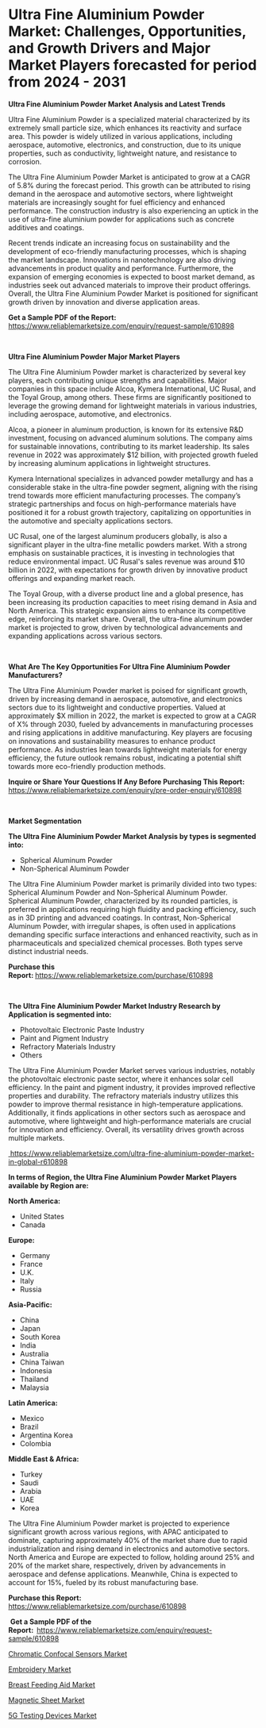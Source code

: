 <p><h1>Ultra Fine Aluminium Powder Market: Challenges, Opportunities, and Growth Drivers and Major Market Players forecasted for period from 2024 - 2031</h1></p><p><strong>Ultra Fine Aluminium Powder Market Analysis and Latest Trends</strong></p>
<p><p>Ultra Fine Aluminium Powder is a specialized material characterized by its extremely small particle size, which enhances its reactivity and surface area. This powder is widely utilized in various applications, including aerospace, automotive, electronics, and construction, due to its unique properties, such as conductivity, lightweight nature, and resistance to corrosion.</p><p>The Ultra Fine Aluminium Powder Market is anticipated to grow at a CAGR of 5.8% during the forecast period. This growth can be attributed to rising demand in the aerospace and automotive sectors, where lightweight materials are increasingly sought for fuel efficiency and enhanced performance. The construction industry is also experiencing an uptick in the use of ultra-fine aluminium powder for applications such as concrete additives and coatings.</p><p>Recent trends indicate an increasing focus on sustainability and the development of eco-friendly manufacturing processes, which is shaping the market landscape. Innovations in nanotechnology are also driving advancements in product quality and performance. Furthermore, the expansion of emerging economies is expected to boost market demand, as industries seek out advanced materials to improve their product offerings. Overall, the Ultra Fine Aluminium Powder Market is positioned for significant growth driven by innovation and diverse application areas.</p></p>
<p><strong>Get a Sample PDF of the Report:&nbsp;</strong> <a href="https://www.reliablemarketsize.com/enquiry/request-sample/610898?utm_campaign=1293&utm_medium=2&utm_source=Github&utm_content=ia&utm_term=29092024&utm_id=ultra-fine-aluminium-powder">https://www.reliablemarketsize.com/enquiry/request-sample/610898</a></p>
<p>&nbsp;</p>
<p><strong>Ultra Fine Aluminium Powder Major Market Players</strong></p>
<p><p>The Ultra Fine Aluminium Powder market is characterized by several key players, each contributing unique strengths and capabilities. Major companies in this space include Alcoa, Kymera International, UC Rusal, and the Toyal Group, among others. These firms are significantly positioned to leverage the growing demand for lightweight materials in various industries, including aerospace, automotive, and electronics.</p><p>Alcoa, a pioneer in aluminum production, is known for its extensive R&D investment, focusing on advanced aluminum solutions. The company aims for sustainable innovations, contributing to its market leadership. Its sales revenue in 2022 was approximately $12 billion, with projected growth fueled by increasing aluminum applications in lightweight structures.</p><p>Kymera International specializes in advanced powder metallurgy and has a considerable stake in the ultra-fine powder segment, aligning with the rising trend towards more efficient manufacturing processes. The company’s strategic partnerships and focus on high-performance materials have positioned it for a robust growth trajectory, capitalizing on opportunities in the automotive and specialty applications sectors.</p><p>UC Rusal, one of the largest aluminum producers globally, is also a significant player in the ultra-fine metallic powders market. With a strong emphasis on sustainable practices, it is investing in technologies that reduce environmental impact. UC Rusal's sales revenue was around $10 billion in 2022, with expectations for growth driven by innovative product offerings and expanding market reach.</p><p>The Toyal Group, with a diverse product line and a global presence, has been increasing its production capacities to meet rising demand in Asia and North America. This strategic expansion aims to enhance its competitive edge, reinforcing its market share. Overall, the ultra-fine aluminum powder market is projected to grow, driven by technological advancements and expanding applications across various sectors.</p></p>
<p>&nbsp;</p>
<p><strong>What Are The Key Opportunities For Ultra Fine Aluminium Powder Manufacturers?</strong></p>
<p><p>The Ultra Fine Aluminium Powder market is poised for significant growth, driven by increasing demand in aerospace, automotive, and electronics sectors due to its lightweight and conductive properties. Valued at approximately $X million in 2022, the market is expected to grow at a CAGR of X% through 2030, fueled by advancements in manufacturing processes and rising applications in additive manufacturing. Key players are focusing on innovations and sustainability measures to enhance product performance. As industries lean towards lightweight materials for energy efficiency, the future outlook remains robust, indicating a potential shift towards more eco-friendly production methods.</p></p>
<p><strong>Inquire or Share Your Questions If Any Before Purchasing This Report:</strong> <a href="https://www.reliablemarketsize.com/enquiry/pre-order-enquiry/610898?utm_campaign=1293&utm_medium=2&utm_source=Github&utm_content=ia&utm_term=29092024&utm_id=ultra-fine-aluminium-powder">https://www.reliablemarketsize.com/enquiry/pre-order-enquiry/610898</a></p>
<p>&nbsp;</p>
<p><strong>Market Segmentation</strong></p>
<p><strong>The Ultra Fine Aluminium Powder Market Analysis by types is segmented into:</strong></p>
<p><ul><li>Spherical Aluminum Powder</li><li>Non-Spherical Aluminum Powder</li></ul></p>
<p><p>The Ultra Fine Aluminium Powder market is primarily divided into two types: Spherical Aluminum Powder and Non-Spherical Aluminum Powder. Spherical Aluminum Powder, characterized by its rounded particles, is preferred in applications requiring high fluidity and packing efficiency, such as in 3D printing and advanced coatings. In contrast, Non-Spherical Aluminum Powder, with irregular shapes, is often used in applications demanding specific surface interactions and enhanced reactivity, such as in pharmaceuticals and specialized chemical processes. Both types serve distinct industrial needs.</p></p>
<p><strong>Purchase this Report:&nbsp;</strong><a href="https://www.reliablemarketsize.com/purchase/610898?utm_campaign=1293&utm_medium=2&utm_source=Github&utm_content=ia&utm_term=29092024&utm_id=ultra-fine-aluminium-powder">https://www.reliablemarketsize.com/purchase/610898</a></p>
<p>&nbsp;</p>
<p><strong>The Ultra Fine Aluminium Powder Market Industry Research by Application is segmented into:</strong></p>
<p><ul><li>Photovoltaic Electronic Paste Industry</li><li>Paint and Pigment Industry</li><li>Refractory Materials Industry</li><li>Others</li></ul></p>
<p><p>The Ultra Fine Aluminium Powder Market serves various industries, notably the photovoltaic electronic paste sector, where it enhances solar cell efficiency. In the paint and pigment industry, it provides improved reflective properties and durability. The refractory materials industry utilizes this powder to improve thermal resistance in high-temperature applications. Additionally, it finds applications in other sectors such as aerospace and automotive, where lightweight and high-performance materials are crucial for innovation and efficiency. Overall, its versatility drives growth across multiple markets.</p></p>
<p><a href="https://www.reliablemarketsize.com/ultra-fine-aluminium-powder-market-in-global-r610898?utm_campaign=1293&utm_medium=2&utm_source=Github&utm_content=ia&utm_term=29092024&utm_id=ultra-fine-aluminium-powder">&nbsp;https://www.reliablemarketsize.com/ultra-fine-aluminium-powder-market-in-global-r610898</a></p>
<p><strong>In terms of Region, the Ultra Fine Aluminium Powder Market Players available by Region are:</strong></p>
<p>
    <p> <strong> North America: </strong>
        <ul>
            <li>United States</li>
            <li>Canada</li>
        </ul>
        </p> 
    <p> <strong> Europe: </strong>
        <ul>
            <li>Germany</li>
            <li>France</li>
            <li>U.K.</li>
            <li>Italy</li>
            <li>Russia</li>
        </ul>
        </p> 
    <p> <strong> Asia-Pacific: </strong>
        <ul>
            <li>China</li>
            <li>Japan</li>
            <li>South Korea</li>
            <li>India</li>
            <li>Australia</li>
            <li>China Taiwan</li>
            <li>Indonesia</li>
            <li>Thailand</li>
            <li>Malaysia</li>
        </ul>
        </p> 
    <p> <strong> Latin America: </strong>
        <ul>
            <li>Mexico</li>
            <li>Brazil</li>
            <li>Argentina Korea</li>
            <li>Colombia</li>
        </ul>
        </p> 
    <p> <strong> Middle East & Africa: </strong>
        <ul>
            <li>Turkey</li>
            <li>Saudi</li>
            <li>Arabia</li>
            <li>UAE</li>
            <li>Korea</li>
        </ul>
    </p>
    </p>
<p><p>The Ultra Fine Aluminium Powder market is projected to experience significant growth across various regions, with APAC anticipated to dominate, capturing approximately 40% of the market share due to rapid industrialization and rising demand in electronics and automotive sectors. North America and Europe are expected to follow, holding around 25% and 20% of the market share, respectively, driven by advancements in aerospace and defense applications. Meanwhile, China is expected to account for 15%, fueled by its robust manufacturing base.</p></p>
<p><strong>Purchase this Report: </strong><a href="https://www.reliablemarketsize.com/purchase/610898?utm_campaign=1293&utm_medium=2&utm_source=Github&utm_content=ia&utm_term=29092024&utm_id=ultra-fine-aluminium-powder">https://www.reliablemarketsize.com/purchase/610898</a></p>
<p>&nbsp;<strong>Get a Sample PDF of the Report:&nbsp;&nbsp;</strong><a href="https://www.reliablemarketsize.com/enquiry/request-sample/610898?utm_campaign=1293&utm_medium=2&utm_source=Github&utm_content=ia&utm_term=29092024&utm_id=ultra-fine-aluminium-powder">https://www.reliablemarketsize.com/enquiry/request-sample/610898</a></p>
<p><strong></strong></p>
<p><p><a href="https://issuu.com/reportprime-2/docs/chromatic-confocal-sensors-market-s_6b59387036872c?utm_campaign=1293&utm_medium=2&utm_source=Github&utm_content=ia&utm_term=29092024&utm_id=ultra-fine-aluminium-powder">Chromatic Confocal Sensors Market</a></p><p><a href="https://www.linkedin.com/pulse/embroidery-market-analysis-report-global-insights-region-type-edmle?utm_campaign=1293&utm_medium=2&utm_source=Github&utm_content=ia&utm_term=29092024&utm_id=ultra-fine-aluminium-powder">Embroidery Market</a></p><p><a href="https://www.linkedin.com/pulse/breast-feeding-aid-market-report-product-type-nipple-care-p2kve?utm_campaign=1293&utm_medium=2&utm_source=Github&utm_content=ia&utm_term=29092024&utm_id=ultra-fine-aluminium-powder">Breast Feeding Aid Market</a></p><p><a href="https://issuu.com/reportprime-2/docs/magnetic-sheet-market-size-2030.ppt_7c6f543fdd5dd9?utm_campaign=1293&utm_medium=2&utm_source=Github&utm_content=ia&utm_term=29092024&utm_id=ultra-fine-aluminium-powder">Magnetic Sheet Market</a></p><p><a href="https://github.com/PeterParrish5/Market-Research-Report-List-6/blob/main/5g-testing-devices-market.md?utm_campaign=1293&utm_medium=2&utm_source=Github&utm_content=ia&utm_term=29092024&utm_id=ultra-fine-aluminium-powder">5G Testing Devices Market</a></p></p>